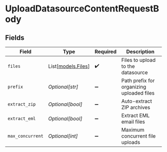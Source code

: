 # UploadDatasourceContentRequestBody


## Fields

| Field                                     | Type                                      | Required                                  | Description                               |
| ----------------------------------------- | ----------------------------------------- | ----------------------------------------- | ----------------------------------------- |
| `files`                                   | List[[models.Files](../models/files.md)]  | :heavy_check_mark:                        | Files to upload to the datasource         |
| `prefix`                                  | *Optional[str]*                           | :heavy_minus_sign:                        | Path prefix for organizing uploaded files |
| `extract_zip`                             | *Optional[bool]*                          | :heavy_minus_sign:                        | Auto-extract ZIP archives                 |
| `extract_eml`                             | *Optional[bool]*                          | :heavy_minus_sign:                        | Extract EML email files                   |
| `max_concurrent`                          | *Optional[int]*                           | :heavy_minus_sign:                        | Maximum concurrent file uploads           |